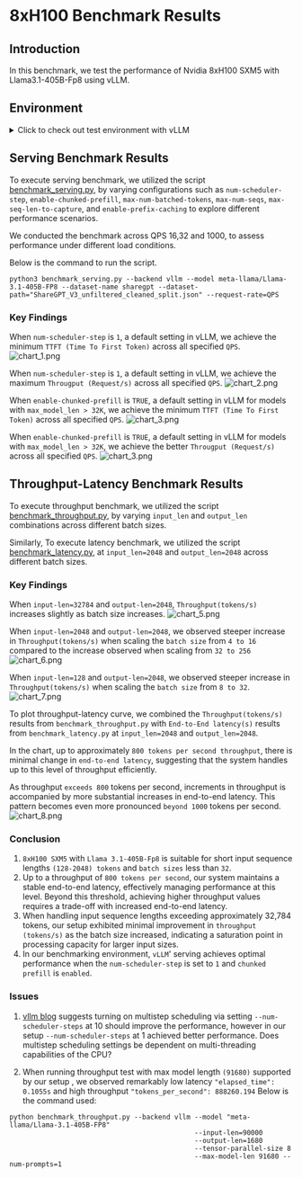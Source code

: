 # 8xH100 Benchmark Results

## Introduction
In this benchmark, we test the performance of Nvidia 8xH100 SXM5 with Llama3.1-405B-Fp8 using vLLM.

## Environment
<details>
    <summary>Click to check out test environment with vLLM</summary>
    
    PyTorch version: 2.5.1+cu124
    Is debug build: False
    CUDA used to build PyTorch: 12.4
    ROCM used to build PyTorch: N/A

    OS: Ubuntu 22.04.3 LTS (x86_64)
    GCC version: (Ubuntu 11.4.0-1ubuntu1~22.04) 11.4.0
    Clang version: Could not collect
    CMake version: version 3.27.6
    Libc version: glibc-2.35
    
    Python version: 3.10.12 (main, Jun 11 2023, 05:26:28) [GCC 11.4.0] (64-bit runtime)
    Python platform: Linux-6.8.0-47-generic-x86_64-with-glibc2.35
    Is CUDA available: True
    CUDA runtime version: 12.2.140
    CUDA_MODULE_LOADING set to: LAZY
    GPU models and configuration: 
    GPU 0: NVIDIA H100 80GB HBM3
    GPU 1: NVIDIA H100 80GB HBM3
    GPU 2: NVIDIA H100 80GB HBM3
    GPU 3: NVIDIA H100 80GB HBM3
    GPU 4: NVIDIA H100 80GB HBM3
    GPU 5: NVIDIA H100 80GB HBM3
    GPU 6: NVIDIA H100 80GB HBM3
    GPU 7: NVIDIA H100 80GB HBM3

    Nvidia driver version: 550.90.12
    cuDNN version: Probably one of the following:
    /usr/lib/x86_64-linux-gnu/libcudnn.so.8.9.5
    /usr/lib/x86_64-linux-gnu/libcudnn_adv_infer.so.8.9.5
    /usr/lib/x86_64-linux-gnu/libcudnn_adv_train.so.8.9.5
    /usr/lib/x86_64-linux-gnu/libcudnn_cnn_infer.so.8.9.5
    /usr/lib/x86_64-linux-gnu/libcudnn_cnn_train.so.8.9.5
    /usr/lib/x86_64-linux-gnu/libcudnn_ops_infer.so.8.9.5
    /usr/lib/x86_64-linux-gnu/libcudnn_ops_train.so.8.9.5
    HIP runtime version: N/A
    MIOpen runtime version: N/A
    Is XNNPACK available: True
    
    CPU:
    Architecture:                         x86_64
    CPU op-mode(s):                       32-bit, 64-bit
    Address sizes:                        52 bits physical, 57 bits virtual
    Byte Order:                           Little Endian
    CPU(s):                               208
    On-line CPU(s) list:                  0-207
    Vendor ID:                            GenuineIntel
    Model name:                           Intel(R) Xeon(R) Platinum 8480+
    CPU family:                           6
    Model:                                143
    Thread(s) per core:                   2
    Core(s) per socket:                   52
    Socket(s):                            2
    Stepping:                             8
    BogoMIPS:                             4000.00
    Flags:                                fpu vme de pse tsc msr pae mce cx8 apic sep mtrr pge mca cmov pat pse36 clflush mmx fxsr sse sse2 ss ht syscall nx pdpe1gb rdtscp lm constant_tsc arch_perfmon rep_good nopl xtopology cpuid tsc_known_freq pni pclmulqdq vmx ssse3 fma cx16 pdcm pcid sse4_1 sse4_2 x2apic movbe popcnt tsc_deadline_timer aes xsave avx f16c rdrand hypervisor lahf_lm abm 3dnowprefetch cpuid_fault ssbd ibrs ibpb stibp ibrs_enhanced tpr_shadow flexpriority ept vpid ept_ad fsgsbase tsc_adjust bmi1 avx2 smep bmi2 erms invpcid avx512f avx512dq rdseed adx smap avx512ifma clflushopt clwb avx512cd sha_ni avx512bw avx512vl xsaveopt xsavec xgetbv1 xsaves avx_vnni avx512_bf16 wbnoinvd arat vnmi avx512vbmi umip pku ospke waitpkg avx512_vbmi2 gfni vaes vpclmulqdq avx512_vnni avx512_bitalg avx512_vpopcntdq la57 rdpid bus_lock_detect cldemote movdiri movdir64b fsrm md_clear serialize tsxldtrk avx512_fp16 arch_capabilities
    Virtualization:                       VT-x
    Hypervisor vendor:                    KVM
    Virtualization type:                  full
    L1d cache:                            6.5 MiB (208 instances)
    L1i cache:                            6.5 MiB (208 instances)
    L2 cache:                             416 MiB (104 instances)
    L3 cache:                             32 MiB (2 instances)
    NUMA node(s):                         2
    NUMA node0 CPU(s):                    0-103
    NUMA node1 CPU(s):                    104-207
    Vulnerability Gather data sampling:   Not affected
    Vulnerability Itlb multihit:          Not affected
    Vulnerability L1tf:                   Not affected
    Vulnerability Mds:                    Not affected
    Vulnerability Meltdown:               Not affected
    Vulnerability Mmio stale data:        Unknown: No mitigations
    Vulnerability Reg file data sampling: Not affected
    Vulnerability Retbleed:               Not affected
    Vulnerability Spec rstack overflow:   Not affected
    Vulnerability Spec store bypass:      Mitigation; Speculative Store Bypass disabled via prctl
    Vulnerability Spectre v1:             Mitigation; usercopy/swapgs barriers and __user pointer sanitization
    Vulnerability Spectre v2:             Mitigation; Enhanced / Automatic IBRS; IBPB conditional; RSB filling; PBRSB-eIBRS SW sequence; BHI SW loop, KVM SW loop
    Vulnerability Srbds:                  Not affected
    Vulnerability Tsx async abort:        Mitigation; TSX disabled
    
    Versions of relevant libraries:
    [pip3] numpy==1.26.4
    [pip3] nvidia-cublas-cu12==12.4.5.8
    [pip3] nvidia-cuda-cupti-cu12==12.4.127
    [pip3] nvidia-cuda-nvrtc-cu12==12.4.127
    [pip3] nvidia-cuda-runtime-cu12==12.4.127
    [pip3] nvidia-cudnn-cu12==9.1.0.70
    [pip3] nvidia-cufft-cu12==11.2.1.3
    [pip3] nvidia-curand-cu12==10.3.5.147
    [pip3] nvidia-cusolver-cu12==11.6.1.9
    [pip3] nvidia-cusparse-cu12==12.3.1.170
    [pip3] nvidia-dali-cuda120==1.30.0
    [pip3] nvidia-ml-py==12.560.30
    [pip3] nvidia-nccl-cu12==2.21.5
    [pip3] nvidia-nvjitlink-cu12==12.4.127
    [pip3] nvidia-nvtx-cu12==12.4.127
    [pip3] nvidia-pyindex==1.0.9
    [pip3] onnx==1.14.0
    [pip3] pynvml==11.4.1
    [pip3] pytorch-quantization==2.1.2
    [pip3] pyzmq==25.1.1
    [pip3] torch==2.5.1
    [pip3] torch-tensorrt==0.0.0
    [pip3] torchdata==0.7.0a0
    [pip3] torchtext==0.16.0a0
    [pip3] torchvision==0.20.1
    [pip3] transformers==4.46.2
    [pip3] triton==3.1.0
    [conda] Could not collect
    ROCM Version: Could not collect
    Neuron SDK Version: N/A
    vLLM Version: 0.6.3.post2.dev308+gb489fc3c
    vLLM Build Flags:
    CUDA Archs: 5.2 6.0 6.1 7.0 7.2 7.5 8.0 8.6 8.7 9.0+PTX; ROCm: Disabled; Neuron: Disabled
    GPU Topology:
    GPU0	GPU1	GPU2	GPU3	GPU4	GPU5	GPU6	GPU7	NIC0	CPU Affinity	NUMA Affinity	GPU NUMA ID
    GPU0	 X 	NV18	NV18	NV18	NV18	NV18	NV18	NV18	SYS	0-103	0		N/A
    GPU1	NV18	 X 	NV18	NV18	NV18	NV18	NV18	NV18	SYS	0-103	0		N/A
    GPU2	NV18	NV18	 X 	NV18	NV18	NV18	NV18	NV18	SYS	0-103	0		N/A
    GPU3	NV18	NV18	NV18	 X 	NV18	NV18	NV18	NV18	SYS	0-103	0		N/A
    GPU4	NV18	NV18	NV18	NV18	 X 	NV18	NV18	NV18	SYS	104-207	1		N/A
    GPU5	NV18	NV18	NV18	NV18	NV18	 X 	NV18	NV18	SYS	104-207	1		N/A
    GPU6	NV18	NV18	NV18	NV18	NV18	NV18	 X 	NV18	SYS	104-207	1		N/A
    GPU7	NV18	NV18	NV18	NV18	NV18	NV18	NV18	 X 	SYS	104-207	1		N/A
    NIC0	SYS	SYS	SYS	SYS	SYS	SYS	SYS	SYS	 X 				
    
    Legend:
    
      X    = Self
      SYS  = Connection traversing PCIe as well as the SMP interconnect between NUMA nodes (e.g., QPI/UPI)
      NODE = Connection traversing PCIe as well as the interconnect between PCIe Host Bridges within a NUMA node
      PHB  = Connection traversing PCIe as well as a PCIe Host Bridge (typically the CPU)
      PXB  = Connection traversing multiple PCIe bridges (without traversing the PCIe Host Bridge)
      PIX  = Connection traversing at most a single PCIe bridge
      NV#  = Connection traversing a bonded set of # NVLinks
    
    NIC Legend:
    
      NIC0: mlx5_0
    
    NVIDIA_VISIBLE_DEVICES=all
    CUBLAS_VERSION=12.2.5.6
    NVIDIA_REQUIRE_CUDA=cuda>=9.0
    CUDA_CACHE_DISABLE=1
    TORCH_CUDA_ARCH_LIST=5.2 6.0 6.1 7.0 7.2 7.5 8.0 8.6 8.7 9.0+PTX
    NCCL_VERSION=2.19.3
    NVIDIA_DRIVER_CAPABILITIES=compute,utility,video
    NVIDIA_PRODUCT_NAME=PyTorch
    CUDA_VERSION=12.2.2.009
    PYTORCH_VERSION=2.1.0a0+32f93b1
    PYTORCH_BUILD_NUMBER=0
    CUDNN_VERSION=8.9.5.29
    PYTORCH_HOME=/opt/pytorch/pytorch
    LD_LIBRARY_PATH=/usr/local/lib/python3.10/dist-packages/cv2/../../lib64:/usr/local/lib/python3.10/dist-packages/torch/lib:/usr/local/lib/python3.10/dist-packages/torch_tensorrt/lib:/usr/local/cuda/compat/lib:/usr/local/nvidia/lib:/usr/local/nvidia/lib64
    NVIDIA_BUILD_ID=71422337
    CUDA_DRIVER_VERSION=535.104.05
    PYTORCH_BUILD_VERSION=2.1.0a0+32f93b1
    CUDA_HOME=/usr/local/cuda
    CUDA_HOME=/usr/local/cuda
    CUDA_MODULE_LOADING=LAZY
    NVIDIA_REQUIRE_JETPACK_HOST_MOUNTS=
    NVIDIA_PYTORCH_VERSION=23.10
    TORCH_ALLOW_TF32_CUBLAS_OVERRIDE=1
</details>

## Serving Benchmark Results
To execute serving benchmark, we utilized the script [benchmark_serving.py](https://github.com/vllm-project/vllm/blob/main/benchmarks/benchmark_serving.py), 
by varying configurations such as `num-scheduler-step`, `enable-chunked-prefill`, `max-num-batched-tokens`, `max-num-seqs`, `max-seq-len-to-capture`, and `enable-prefix-caching` to explore different performance scenarios.

We conducted the benchmark across QPS 16,32 and 1000, to assess performance under different load conditions.

Below is the command to run the script.
```shell
python3 benchmark_serving.py --backend vllm --model meta-llama/Llama-3.1-405B-FP8 --dataset-name sharegpt --dataset-path="ShareGPT_V3_unfiltered_cleaned_split.json" --request-rate=QPS
```
### Key Findings
When `num-scheduler-step` is `1`, a default setting in vLLM, we achieve the minimum `TTFT (Time To First Token)` across all specified `QPS`.
![chart_1.png](charts/images/chart_1.png)

When `num-scheduler-step` is `1`, a default setting in vLLM, we achieve the maximum `Througput (Request/s)` across all specified `QPS`.
![chart_2.png](charts/images/chart_2.png)

When `enable-chunked-prefill` is `TRUE`, a default setting in vLLM for models with `max_model_len > 32K`, we achieve the minimum `TTFT (Time To First Token)` across all specified `QPS`.
![chart_3.png](charts/images/chart_3.png)

When `enable-chunked-prefill` is `TRUE`, a default setting in vLLM for models with `max_model_len > 32K`, we achieve the better `Througput (Request/s)` across all specified `QPS`.
![chart_3.png](charts/images/chart_4.png)

## Throughput-Latency Benchmark Results
To execute throughput benchmark, we utilized the script [benchmark_throughput.py](https://github.com/vllm-project/vllm/blob/main/benchmarks/benchmark_throughput.py), by varying `input_len` and `output_len` combinations
across different batch sizes.

Similarly,
To execute latency benchmark, we utilized the script [benchmark_latency.py](https://github.com/vllm-project/vllm/blob/main/benchmarks/benchmark_latency.py), at `input_len=2048` and `output_len=2048`
across different batch sizes.

### Key Findings
When `input-len=32784` and `output-len=2048`, `Throughput(tokens/s)` increases slightly as batch size increases.
![chart_5.png](charts/images/chart_5.png)

When `input-len=2048` and `output-len=2048`, we observed steeper increase in `Throughput(tokens/s)` when scaling the `batch size` from `4 to 16` compared to
the increase observed when scaling from `32 to 256`
![chart_6.png](charts/images/chart_6.png)

When `input-len=128` and `output-len=2048`, we observed steeper increase in `Throughput(tokens/s)` when scaling the `batch size` from `8 to 32`.
![chart_7.png](charts/images/chart_7.png)

To plot throughput-latency curve, we combined the `Throughput(tokens/s)` results from `benchmark_throughput.py` with `End-to-End latency(s)`
results from `benchmark_latency.py` at `input_len=2048` and `output_len=2048`. 

In the chart, up to approximately `800 tokens per second throughput`, there is minimal change in `end-to-end latency`, suggesting that the system handles up to this level of throughput efficiently. 

As throughput `exceeds 800` tokens per second, increments in throughput is accompanied by more substantial increases in end-to-end latency. This pattern becomes even more pronounced `beyond 1000` tokens per second.
![chart_8.png](charts/images/chart_8.png)

### Conclusion
1. `8xH100 SXM5` with `Llama 3.1-405B-Fp8` is suitable for short input sequence lengths `(128-2048) tokens` and `batch sizes` less than `32`. 
2. Up to a throughput of `800 tokens per second`, our system maintains a stable end-to-end latency, effectively managing performance at this level. 
Beyond this threshold, achieving higher throughput values requires a trade-off with increased end-to-end latency.
3. When handling input sequence lengths exceeding approximately 32,784 tokens, our setup exhibited minimal improvement in `throughput (tokens/s)` as the batch size increased, 
indicating a saturation point in processing capacity for larger input sizes.
4. In our benchmarking environment, `vLLM`' serving achieves optimal performance when the `num-scheduler-step` is set to `1` and `chunked prefill` is `enabled`.

### Issues
1. [vllm blog](https://blog.vllm.ai/2024/09/05/perf-update.html) suggests turning on multistep scheduling via setting `--num-scheduler-steps` at 10 should improve the performance, however
in our setup `--num-scheduler-steps` at 1 achieved better performance. Does multistep scheduling settings be dependent on multi-threading capabilities of the CPU?

2. When running throughput test with max model length `(91680)` supported by our setup , we observed remarkably low latency `"elapsed_time": 0.1055s` and high throughput `"tokens_per_second": 888260.194`
Below is the command used:
```shell 
python benchmark_throughput.py --backend vllm --model "meta-llama/Llama-3.1-405B-FP8" 
                                              --input-len=90000
                                              --output-len=1680  
                                              --tensor-parallel-size 8 
                                              --max-model-len 91680 --num-prompts=1
```